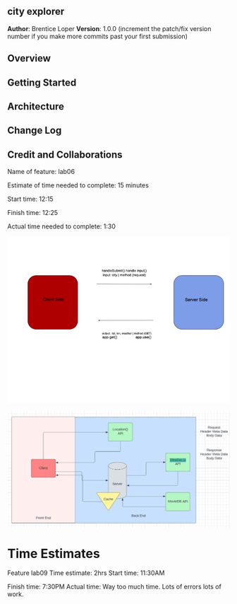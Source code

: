 ## city explorer

**Author**: Brentice Loper
**Version**: 1.0.0 (increment the patch/fix version number if you make more commits past your first submission)

## Overview
<!-- Provide a high level overview of what this application is and why you are building it, beyond the fact that it's an assignment for this class. (i.e. What's your problem domain?) -->

## Getting Started
<!-- What are the steps that a user must take in order to build this app on their own machine and get it running? -->

## Architecture
<!-- Provide a detailed description of the application design. What technologies (languages, libraries, etc) you're using, and any other relevant design information. -->

## Change Log
<!-- Use this area to document the iterative changes made to your application as each feature is successfully implemented. Use time stamps. Here's an example:

01-01-2001 4:59pm - Application now has a fully-functional express server, with a GET route for the location resource. -->

## Credit and Collaborations
<!-- Give credit (and a link) to other people or resources that helped you build this application. -->

Name of feature: lab06

Estimate of time needed to complete: 15 minutes

Start time: 12:15

Finish time: 12:25

Actual time needed to complete: 1:30

![WRRC](WRRC1.jpg)

![WRRC](WRRC2.png)

# Time Estimates

Feature lab09
Time estimate: 2hrs
Start time: 11:30AM

Finish time: 7:30PM
Actual time: Way too much time. Lots of errors lots of work.
